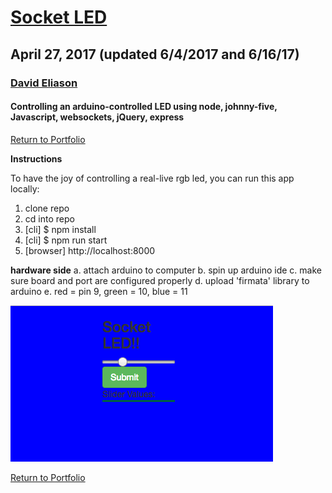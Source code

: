 # [Socket LED](https://locallycontrolledsocketled.herokuapp.com/)
## April 27, 2017 (updated 6/4/2017 and 6/16/17)
### [David Eliason](http://www.deliason.com)
#### Controlling an arduino-controlled LED using node, johnny-five, Javascript, websockets, jQuery, express

[Return to Portfolio](https://davideliason.github.io/)

**Instructions**

To have the joy of controlling a real-live rgb led, you can run this app locally:

1. clone repo
2. cd into repo
3. [cli] $ npm install
4. [cli] $ npm run start 
5. [browser] http://localhost:8000

**hardware side**
a. attach arduino to computer
b. spin up arduino ide
c. make sure board and port are configured properly
d. upload 'firmata' library to arduino
e. red = pin 9, green = 10, blue = 11

![locallycontrolledsocketled](locallycontrolledsocketled.png)

[Return to Portfolio](https://davideliason.github.io/)

